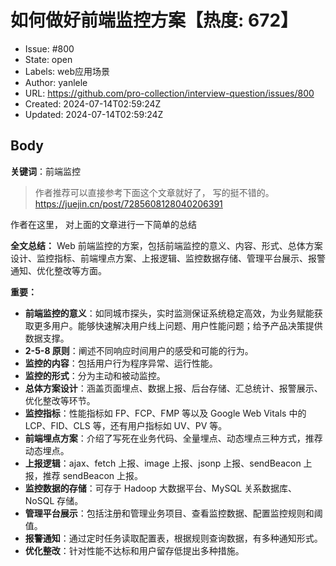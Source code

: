 # 如何做好前端监控方案【热度: 672】

- Issue: #800
- State: open
- Labels: web应用场景
- Author: yanlele
- URL: https://github.com/pro-collection/interview-question/issues/800
- Created: 2024-07-14T02:59:24Z
- Updated: 2024-07-14T02:59:24Z

## Body

**关键词**：前端监控

> 作者推荐可以直接参考下面这个文章就好了， 写的挺不错的。
> https://juejin.cn/post/7285608128040206391

作者在这里， 对上面的文章进行一下简单的总结

**全文总结：**
Web 前端监控的方案，包括前端监控的意义、内容、形式、总体方案设计、监控指标、前端埋点方案、上报逻辑、监控数据存储、管理平台展示、报警通知、优化整改等方面。

**重要：**

- **前端监控的意义**：如同城市探头，实时监测保证系统稳定高效，为业务赋能获取更多用户。能够快速解决用户线上问题、用户性能问题；给予产品决策提供数据支撑。
- **2-5-8 原则**：阐述不同响应时间用户的感受和可能的行为。
- **监控的内容**：包括用户行为程序异常、运行性能。
- **监控的形式**：分为主动和被动监控。
- **总体方案设计**：涵盖页面埋点、数据上报、后台存储、汇总统计、报警展示、优化整改等环节。
- **监控指标**：性能指标如 FP、FCP、FMP 等以及 Google Web Vitals 中的 LCP、FID、CLS 等，还有用户指标如 UV、PV 等。
- **前端埋点方案**：介绍了写死在业务代码、全量埋点、动态埋点三种方式，推荐动态埋点。
- **上报逻辑**：ajax、fetch 上报、image 上报、jsonp 上报、sendBeacon 上报，推荐 sendBeacon 上报。
- **监控数据的存储**：可存于 Hadoop 大数据平台、MySQL 关系数据库、NoSQL 存储。
- **管理平台展示**：包括注册和管理业务项目、查看监控数据、配置监控规则和阈值。
- **报警通知**：通过定时任务读取配置表，根据规则查询数据，有多种通知形式。
- **优化整改**：针对性能不达标和用户留存低提出多种措施。

